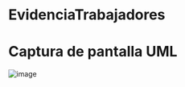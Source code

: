 # EvidenciaTrabajadores
# Captura de pantalla UML
![image](https://github.com/sbeae/EvidenciaTrabajadores/assets/130028710/7c32dc15-362c-4638-9ea1-47dd64f6f2e1)

